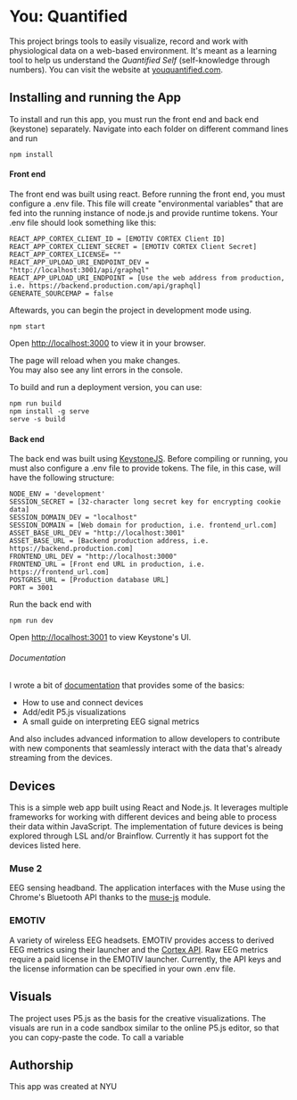 # You: Quantified
This project brings tools to easily visualize, record and work with physiological data on a web-based environment. It's meant as a learning tool to help us understand the _Quantified Self_ (self-knowledge through numbers). You can visit the website at [youquantified.com](https://youquantified.com).

## Installing and running the App
To install and run this app, you must run the front end and back end (keystone) separately. Navigate into each folder on different command lines and run

`npm install`

#### Front end 
The front end was built using react. Before running the front end, you must configure a .env file. This file will create "environmental variables" that are fed into the running instance of node.js and provide runtime tokens. Your .env file should look something like this:

```
REACT_APP_CORTEX_CLIENT_ID = [EMOTIV CORTEX Client ID]
REACT_APP_CORTEX_CLIENT_SECRET = [EMOTIV CORTEX Client Secret]
REACT_APP_CORTEX_LICENSE= ""
REACT_APP_UPLOAD_URI_ENDPOINT_DEV = "http://localhost:3001/api/graphql"
REACT_APP_UPLOAD_URI_ENDPOINT = [Use the web address from production, i.e. https://backend.production.com/api/graphql]
GENERATE_SOURCEMAP = false
```


Aftewards, you can begin the project in development mode using.

`npm start`

Open [http://localhost:3000](http://localhost:3000) to view it in your browser.

The page will reload when you make changes.\
You may also see any lint errors in the console.

To build and run a deployment version, you can use:

```
npm run build
npm install -g serve
serve -s build
```


#### Back end 
The back end was built using [KeystoneJS](https://keystonejs.com). Before compiling or running, you must also configure a .env file to provide tokens. The file, in this case, will have the following structure:
```
NODE_ENV = 'development'
SESSION_SECRET = [32-character long secret key for encrypting cookie data]
SESSION_DOMAIN_DEV = "localhost"
SESSION_DOMAIN = [Web domain for production, i.e. frontend_url.com]
ASSET_BASE_URL_DEV = "http://localhost:3001"
ASSET_BASE_URL = [Backend production address, i.e. https://backend.production.com]
FRONTEND_URL_DEV = "http://localhost:3000"
FRONTEND_URL = [Front end URL in production, i.e. https://frontend_url.com]
POSTGRES_URL = [Production database URL]
PORT = 3001
```

Run the back end with

`npm run dev`

Open [http://localhost:3001](http://localhost:3001) to view Keystone's UI.


###### Documentation 
I wrote a bit of [documentation](https://creative-quantified-self.gitbook.io/docs/) that provides some of the basics:
* How to use and connect devices
* Add/edit P5.js visualizations
* A small guide on interpreting EEG signal metrics

And also includes advanced information to allow developers to contribute with new components that seamlessly interact with the data that's already streaming from the devices.


## Devices
This is a simple web app built using React and Node.js. It leverages multiple frameworks for working with different devices and being able to process their data within JavaScript. The implementation of future devices is being explored through LSL and/or Brainflow. Currently it has support fot the devices listed here.

### Muse 2
EEG sensing headband. The application interfaces with the Muse using the Chrome's Bluetooth API thanks to the [muse-js](https://github.com/urish/muse-js) module.

### EMOTIV
A variety of wireless EEG headsets. EMOTIV provides access to derived EEG metrics using their launcher and the [Cortex API](https://github.com/Emotiv/cortex-example). Raw EEG metrics require a paid license in the EMOTIV launcher. Currently, the API keys and the license information can be specified in your own .env file.

## Visuals
The project uses P5.js as the basis for the creative visualizations. The visuals are run in a code sandbox similar to the online P5.js editor, so that you can copy-paste the code. To call a variable


## Authorship
This app was created at NYU 

